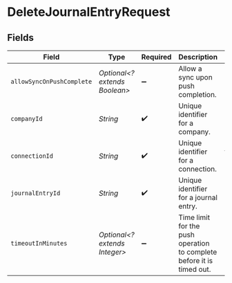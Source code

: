 # DeleteJournalEntryRequest


## Fields

| Field                                                                 | Type                                                                  | Required                                                              | Description                                                           | Example                                                               |
| --------------------------------------------------------------------- | --------------------------------------------------------------------- | --------------------------------------------------------------------- | --------------------------------------------------------------------- | --------------------------------------------------------------------- |
| `allowSyncOnPushComplete`                                             | *Optional<? extends Boolean>*                                         | :heavy_minus_sign:                                                    | Allow a sync upon push completion.                                    |                                                                       |
| `companyId`                                                           | *String*                                                              | :heavy_check_mark:                                                    | Unique identifier for a company.                                      | 8a210b68-6988-11ed-a1eb-0242ac120002                                  |
| `connectionId`                                                        | *String*                                                              | :heavy_check_mark:                                                    | Unique identifier for a connection.                                   | 2e9d2c44-f675-40ba-8049-353bfcb5e171                                  |
| `journalEntryId`                                                      | *String*                                                              | :heavy_check_mark:                                                    | Unique identifier for a journal entry.                                |                                                                       |
| `timeoutInMinutes`                                                    | *Optional<? extends Integer>*                                         | :heavy_minus_sign:                                                    | Time limit for the push operation to complete before it is timed out. |                                                                       |